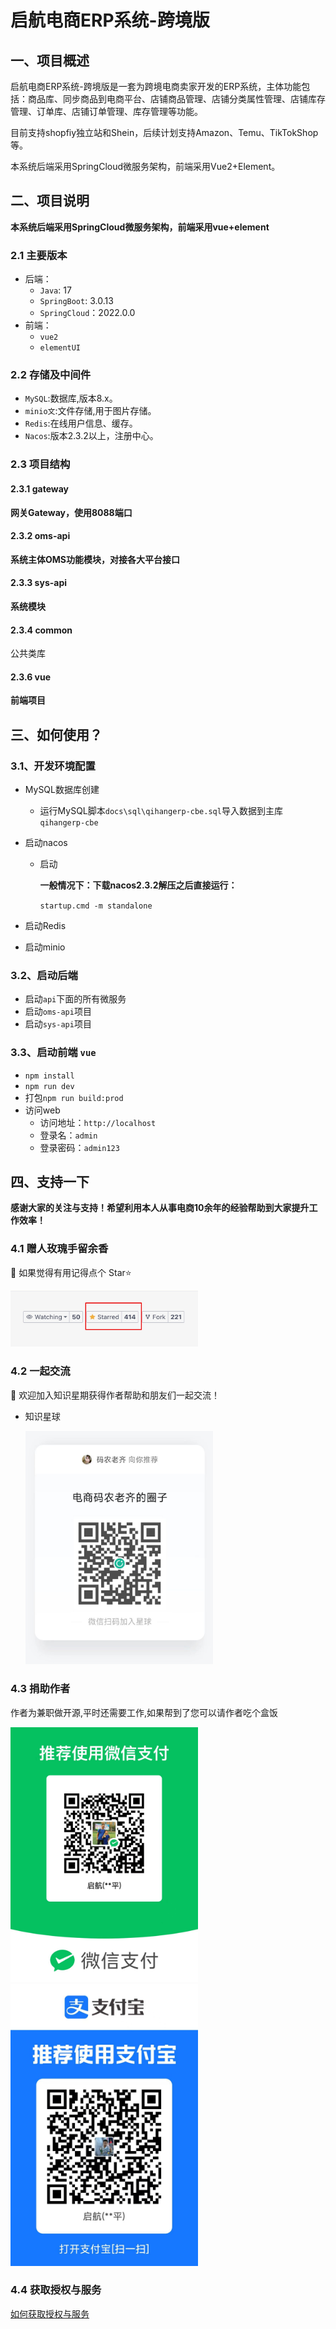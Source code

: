 # 启航电商ERP系统-跨境版

## 一、项目概述

启航电商ERP系统-跨境版是一套为跨境电商卖家开发的ERP系统，主体功能包括：商品库、同步商品到电商平台、店铺商品管理、店铺分类属性管理、店铺库存管理、订单库、店铺订单管理、库存管理等功能。

目前支持shopfiy独立站和Shein，后续计划支持Amazon、Temu、TikTokShop等。


本系统后端采用SpringCloud微服务架构，前端采用Vue2+Element。



## 二、项目说明
**本系统后端采用SpringCloud微服务架构，前端采用vue+element**

### 2.1 主要版本
+ 后端：
  + `Java`: 17
  + `SpringBoot`: 3.0.13
  + `SpringCloud`：2022.0.0
+ 前端：
  + `vue2`
  + `elementUI`

### 2.2 存储及中间件
+ `MySQL`:数据库,版本8.x。
+ `minio文`:文件存储,用于图片存储。
+ `Redis`:在线用户信息、缓存。
+ `Nacos`:版本2.3.2以上，注册中心。

### 2.3 项目结构
#### 2.3.1 gateway
**网关Gateway，使用8088端口**

#### 2.3.2 oms-api
**系统主体OMS功能模块，对接各大平台接口**

#### 2.3.3 sys-api
**系统模块**


#### 2.3.4 common
公共类库

#### 2.3.6 vue
**前端项目**


## 三、如何使用？
### 3.1、开发环境配置
+ MySQL数据库创建
  + 运行MySQL脚本`docs\sql\qihangerp-cbe.sql`导入数据到主库`qihangerp-cbe`

+ 启动nacos
  + 启动
  
    **一般情况下：下载nacos2.3.2解压之后直接运行：**
  
    `startup.cmd -m standalone`

+ 启动Redis

  
+ 启动minio


  
### 3.2、启动后端

+ 启动`api`下面的所有微服务
+ 启动`oms-api`项目
+ 启动`sys-api`项目

### 3.3、启动前端 `vue`
+ `npm install`
+ `npm run dev`
+ 打包`npm run build:prod`
+ 访问web
  + 访问地址：`http://localhost`
  + 登录名：`admin`
  + 登录密码：`admin123`




## 四、支持一下

**感谢大家的关注与支持！希望利用本人从事电商10余年的经验帮助到大家提升工作效率！**

### 4.1 赠人玫瑰手留余香
💖 如果觉得有用记得点个 Star⭐

<img src="docs/star.jpg" width="300px" />

### 4.2 一起交流

💖 欢迎加入知识星期获得作者帮助和朋友们一起交流！

+ 知识星球

   <img src="docs/知识星球.jpg" width="300px" />


### 4.3 捐助作者
作者为兼职做开源,平时还需要工作,如果帮到了您可以请作者吃个盒饭

<img src="docs/微信收款码.jpg" width="300px" />
<img src="docs/支付宝收款码.jpg" width="300px" />

### 4.4 获取授权与服务

[如何获取授权与服务](https://mp.weixin.qq.com/s/mATn2nfc5bUePohS_s2WGw)

